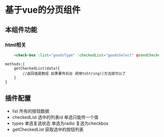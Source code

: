 # 基于vue的分页组件 
## 本组件功能 
### html相关
```html
	<check-box :list="goodsType" :checkedList="goodsSelect" @sendCheckedList="getCheckedList" types='radio'></check-box>
```
```javscript
methods:{
    getCheckedList(data){
        //返回值是数组 如果要传后台 调用toString()方法就可以了
    }
}
```
## 插件配置 
* list 所有的按钮数据
* checkedList 选中的列表id 单选只能传一个值
* types 单选复选状态 单选为radio 复选为checkbox
* getCheckedList 获取选中的按钮列表
